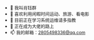 - 👋 我叫肖钰群
- 👀 喜欢利用闲暇时间运动、旅游、看电影
- 🌱 目前正在学习系统运维请多指教
- 💞️ 正在成为大佬的路上
- 📫 我的邮箱：2805498336@qq.com

<!---
QunXY/QunXY is a ✨ special ✨ repository because its `README.md` (this file) appears on your GitHub profile.
You can click the Preview link to take a look at your changes.
--->
